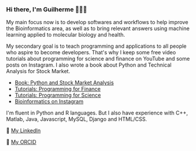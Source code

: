 ### Hi there, I'm Guilherme :man_technologist::dna:

My main focus now is to develop softwares and workflows to help improve the Bioinformatics area, as well as to bring relevant answers using machine learning applied to molecular biology and health.

My secondary goal is to teach programming and applications to all people who aspire to become developers. That's why I keep some free video tutorials about programming for science and finance on YouTube and some posts on Instagram. I also wrote a book about Python and Technical Analysis for Stock Market.

* [Book: Python and Stock Market Analysis](https://www.hotmart.com/product/python-e-analise-tecnica-para-bolsa-de-valores/I66488160M)
* [Tutorials: Programming for Finance](https://www.youtube.com/channel/UCX9926NagPLxyUcSkqDhE_g)
* [Tutorials: Programming for Science](https://www.youtube.com/channel/UCN7ERDQrytJkABbrbRKoFDg)
* [Bioinformatics on Instagram](https://www.instagram.com/sclab.sci)

I'm fluent in Python and R languages. But I also have experience with C++, Matlab, Java, Javascript, MySQL, Django and HTML/CSS.

:briefcase: [My LinkedIn](https://www.linkedin.com/in/guilherme-taborda-ribas-b327834b/)

:briefcase: [My ORCID](https://orcid.org/0000-0002-9752-4411)

<!--
**guilhermetabordaribas/guilhermetabordaribas** is a ✨ _special_ ✨ repository because its `README.md` (this file) appears on your GitHub profile.
https://github.com/ikatyang/emoji-cheat-sheet/blob/master/README.md

I also wrote a book about Python and technical analysis for stock exchange. Please, take a look at the [Book](https://clubedeautores.com.br/livro/python-e-analise-tecnica-para-bolsa-de-valores)

Here are some ideas to get you started:
👋
- 🔭 I’m currently working on ...
- 🌱 I’m currently learning ...
- 👯 I’m looking to collaborate on ...
- 🤔 I’m looking for help with ...
- 💬 Ask me about ...
- 📫 How to reach me: ...
- 😄 Pronouns: ...
- ⚡ Fun fact: ...
-->
